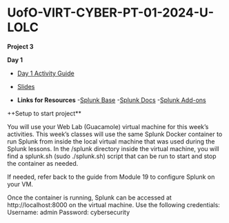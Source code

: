 # UofO-VIRT-CYBER-PT-01-2024-U-LOLC


**__Project 3__**

**Day 1**

- [Day 1 Activity Guide](https://docs.google.com/document/d/1WBQ9jpDE-TOsHpXd97iBAkfCDStKAAjtIAr6Y7oyp_4/edit)
- [Slides](https://docs.google.com/presentation/d/16mzffkiXlarZolOymcsPNRL4k1ZH-LtJwgZQtR5l2zE/edit#slide=id.g2bbf477c9db_1_2435)

- **Links for Resources**
    -[Splunk Base](https://splunkbase.splunk.com/)
    -[Splunk Docs](https://docs.splunk.com/Documentation)
    -[Splunk Add-ons](https://docs.splunk.com/Documentation/AddOns/released/Overview/AboutSplunkAdd-ons)

++Setup to start project**

You will use your Web Lab (Guacamole) virtual machine for this week’s activities.
This week’s classes will use the same Splunk Docker container to run Splunk from inside the local virtual machine that was used during the Splunk lessons. In the /splunk directory inside the virtual machine, you will find a splunk.sh (sudo ./splunk.sh) script that can be run to start and stop the container as needed.

If needed, refer back to the guide from Module 19 to configure Splunk on your VM.

Once the container is running, Splunk can be accessed at http://localhost:8000 on the virtual machine.
Use the following credentials:
Username: admin
Password: cybersecurity